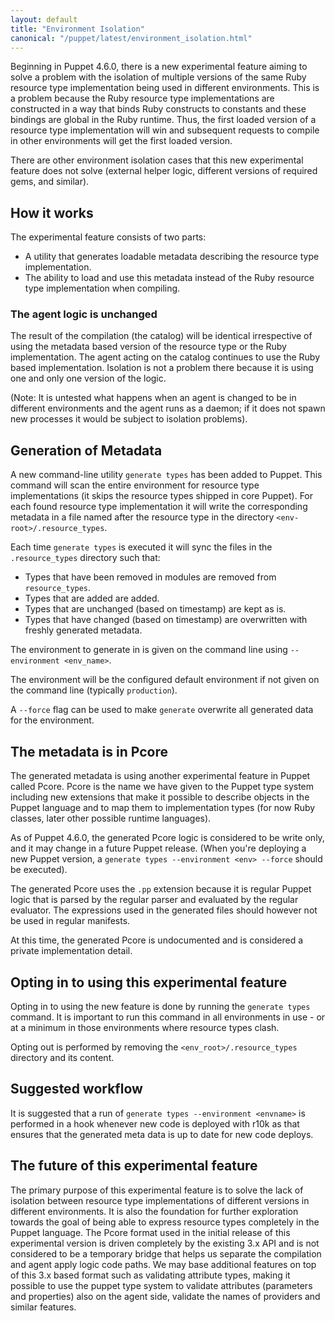 ```yaml
---
layout: default
title: "Environment Isolation"
canonical: "/puppet/latest/environment_isolation.html"
---
```



Beginning in Puppet 4.6.0, there is a new experimental feature aiming to solve a problem with the isolation of multiple versions of the same Ruby resource type implementation being used in different environments. This is a problem because the Ruby resource type implementations are constructed in a way that binds Ruby constructs to constants and these bindings are global in the Ruby runtime. Thus, the first loaded version of a resource type implementation will win and subsequent requests to compile in other environments will get the first loaded version.

There are other environment isolation cases that this new experimental feature does not solve (external helper logic, different versions of required gems, and similar).

## How it works

The experimental feature consists of two parts:

* A utility that generates loadable metadata describing the resource type implementation.
* The ability to load and use this metadata instead of the Ruby resource type implementation when compiling.

### The agent logic is unchanged

The result of the compilation (the catalog) will be identical irrespective of using the metadata based version of the resource type or the Ruby implementation. The agent acting on the catalog continues to use the Ruby based implementation. Isolation is not a problem there because it is using one and only one version of the logic.

(Note: It is untested what happens when an agent is changed to be in different environments and the agent runs as a daemon; if it does not spawn new processes it would be subject to isolation problems).

## Generation of Metadata

A new command-line utility `generate types` has been added to Puppet. This command will scan the entire environment for resource type implementations (it skips the resource types shipped in core Puppet). For each found resource type implementation it will write the corresponding metadata in a file named after the resource type in the directory `<env-root>/.resource_types`.

Each time `generate types` is executed it will sync the files in the `.resource_types` directory such that:
* Types that have been removed in modules are removed from `resource_types`.
* Types that are added are added.
* Types that are unchanged (based on timestamp) are kept as is.
* Types that have changed (based on timestamp) are overwritten with freshly generated metadata.

The environment to generate in is given on the command line using `--environment <env_name>`.

The environment will be the configured default environment if not given on the command line (typically `production`).

A `--force` flag can be used to make `generate` overwrite all generated data for the environment.

## The metadata is in Pcore

The generated metadata is using another experimental feature in Puppet called Pcore. Pcore is the name we have given to the Puppet type system including new extensions that make it possible to describe objects in the Puppet language and to map them to implementation types (for now Ruby classes, later other possible runtime languages).

As of Puppet 4.6.0, the generated Pcore logic is considered to be write only, and it may change in a future Puppet release. (When you're deploying a new Puppet version, a `generate types --environment <env> --force` should be executed).

The generated Pcore uses the `.pp` extension because it is regular Puppet logic that is parsed by the regular parser and evaluated by the regular evaluator. The expressions used in the generated files should however not be used in regular manifests.

At this time, the generated Pcore is undocumented and is considered a private implementation detail.

## Opting in to using this experimental feature

Opting in to using the new feature is done by running the `generate types` command. It is important to run this command in all environments in use - or at a minimum in those environments where resource types clash.

Opting out is performed by removing the `<env_root>/.resource_types` directory and its content.

## Suggested workflow

It is suggested that a run of `generate types --environment <envname>` is performed in a hook whenever new code is deployed with r10k as that ensures that the generated meta data is up to date for new code deploys.

## The future of this experimental feature

The primary purpose of this experimental feature is to solve the lack of isolation between resource type implementations of different versions in different environments. It is also the foundation for further exploration towards the goal of being able to express resource types completely in the Puppet language. The Pcore format used in the initial release of this experimental version is driven completely by the existing 3.x API and is not considered to be a temporary bridge that helps us separate the compilation and agent apply logic code paths. We may base additional features on top of this 3.x based format such as validating attribute types, making it possible to use the puppet type system to validate attributes (parameters and properties) also on the agent side, validate the names of providers and similar features.
